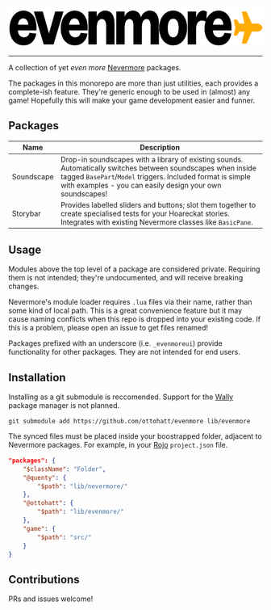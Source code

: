 <div align="center">
	<img src=".moonwave/static/logo.svg" height="80" alt="Evenmore logo"/>
	<hr/>
</div>

<!--moonwave-hide-before-this-line-->

A collection of yet *even more* [Nevermore](https://github.com/Quenty/NevermoreEngine) packages.

The packages in this monorepo are more than just utilities, each provides a complete-ish feature. They're generic enough to be used in (almost) any game! Hopefully this will make your game development easier and funner.

## Packages
| Name | Description |
| --- | --- |
| Soundscape | Drop-in soundscapes with a library of existing sounds. Automatically switches between soundscapes when inside tagged `BasePart`/`Model` triggers. Included format is simple with examples -  you can easily design your own soundscapes! |
| Storybar | Provides labelled sliders and buttons; slot them together to create specialised tests for your Hoareckat stories. Integrates with existing Nevermore classes like `BasicPane`. |

## Usage
Modules above the top level of a package are considered private. Requiring them is not intended; they're undocumented, and will receive breaking changes.

Nevermore's module loader requires `.lua` files via their name, rather than some kind of local path. This is a great convenience feature but it may cause naming conflicts when this repo is dropped into your existing code. If this is a problem, please open an issue to get files renamed!

Packages prefixed with an underscore (i.e. `_evenmoreui`) provide functionality for other packages. They are not intended for end users.

## Installation
Installing as a git submodule is reccomended. Support for the [Wally](https://github.com/UpliftGames/wally) package manager is not planned.
```
git submodule add https://github.com/ottohatt/evenmore lib/evenmore
```
The synced files must be placed inside your boostrapped folder, adjacent to Nevermore packages. For example, in your [Rojo](https://github.com/rojo-rbx/rojo) `project.json` file.
```json
"packages": {
	"$className": "Folder",
	"@quenty": {
		"$path": "lib/nevermore/"
	},
	"@ottohatt": {
		"$path": "lib/evenmore/"
	},
	"game": {
		"$path": "src/"
	}
}
```

## Contributions
PRs and issues welcome!